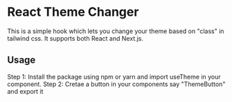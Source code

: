 # React Theme Changer

This is a simple hook which lets you change your theme based on "class" in tailwind css. It supports both React and Next.js.

## Usage

Step 1: Install the package using npm or yarn and import useTheme in your component.
Step 2: Cretae a button in your components say "ThemeButton" and export it
